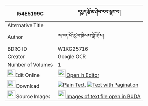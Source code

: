 |I54E5199C|དཔྱད་རྩོམ་ཤེས་རབ་སྣང་བ། 
| --- | --- 
|Alternative Title |
|Author| མཁན་པོ་ཚུལ་ཁྲིམས་བློ་གྲོས།
|BDRC ID | W1KG25716
|Creator | Google OCR
|Number of Volumes| 1
|<img width="25" src="https://img.icons8.com/color/25/000000/edit-property.png">Edit Online| [<img width="25" src="https://avatars.githubusercontent.com/u/45091458?s=200&v=4"> Open in Editor](http://editor.openpecha.org/I54E5199C)
|<img width="25" src="https://img.icons8.com/fluent/48/000000/download-2.png"/>  Download | [![](https://img.icons8.com/color/20/000000/txt.png)Plain Text](https://github.com/Openpecha/I54E5199C/releases/download/v2/che_tsom_sherab_nangwa_plain_I54E5199C.zip), [![](https://img.icons8.com/color/20/000000/txt.png)Text with Pagination](https://github.com/Openpecha/I54E5199C/releases/download/v2/che_tsom_sherab_nangwa_pages_I54E5199C.zip)
|<img width="25" src="https://img.icons8.com/plasticine/100/000000/pictures-folder.png"/>  Source Images | [<img width="25" src="https://library.bdrc.io/icons/BUDA-small.svg"> Images of text file open in BUDA](https://library.bdrc.io/show/bdr:W1KG25716)